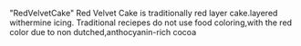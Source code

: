"RedVelvetCake"
Red Velvet Cake is traditionally red layer cake.layered withermine icing.
Traditional reciepes do not use food coloring,with the red color due to non dutched,anthocyanin-rich cocoa